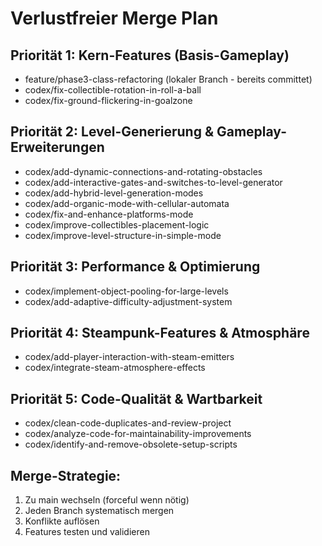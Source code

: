 # Verlustfreier Merge Plan

## Priorität 1: Kern-Features (Basis-Gameplay)
- feature/phase3-class-refactoring (lokaler Branch - bereits committet)
- codex/fix-collectible-rotation-in-roll-a-ball
- codex/fix-ground-flickering-in-goalzone

## Priorität 2: Level-Generierung & Gameplay-Erweiterungen
- codex/add-dynamic-connections-and-rotating-obstacles
- codex/add-interactive-gates-and-switches-to-level-generator
- codex/add-hybrid-level-generation-modes
- codex/add-organic-mode-with-cellular-automata
- codex/fix-and-enhance-platforms-mode
- codex/improve-collectibles-placement-logic
- codex/improve-level-structure-in-simple-mode

## Priorität 3: Performance & Optimierung
- codex/implement-object-pooling-for-large-levels
- codex/add-adaptive-difficulty-adjustment-system

## Priorität 4: Steampunk-Features & Atmosphäre
- codex/add-player-interaction-with-steam-emitters
- codex/integrate-steam-atmosphere-effects

## Priorität 5: Code-Qualität & Wartbarkeit
- codex/clean-code-duplicates-and-review-project
- codex/analyze-code-for-maintainability-improvements
- codex/identify-and-remove-obsolete-setup-scripts

## Merge-Strategie:
1. Zu main wechseln (forceful wenn nötig)
2. Jeden Branch systematisch mergen
3. Konflikte auflösen
4. Features testen und validieren
